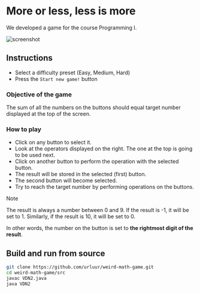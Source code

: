# More or less, less is more

We developed a game for the course Programming I.

![screenshot](screenshot.jpg)

## Instructions

- Select a difficulty preset (Easy, Medium, Hard)
- Press the `Start new game!` button

### Objective of the game

The sum of all the numbers on the buttons should equal target number displayed at the top of the screen.

### How to play

- Click on any button to select it.
- Look at the operators displayed on the right. The one at the top is going to be used next.
- Click on another button to perform the operation with the selected button.
- The result will be stored in the selected (first) button.
- The second button will become selected.
- Try to reach the target number by performing operations on the buttons.

> [!NOTE]
> The result is always a number between 0 and 9. If the result is -1, it will be set to 1. Similarly, if the result is 10, it will be set to 0.
>
> In other words, the number on the button is set to **the rightmost digit of the result**.

## Build and run from source

```sh
git clone https://github.com/urluur/weird-math-game.git
cd weird-math-game/src
javac VDN2.java
java VDN2
```
